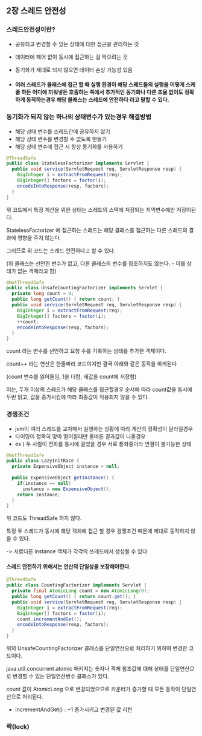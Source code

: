 ## 2장 스레드 안전성

### 스레드안전성이란?

- 공유되고 변경할 수 있는 상태에 대한 접근을 관리하는 것

- 데이터에 제어 없이 동시에 접근하는 걸 막으려는 것

- 동기화가 제대로 되지 않으면 데이터 손상 가능성 있음

- #### 여러 스레드가 클래스에 접근 할 때 실행 환경이 해당 스레드들의 실행을 어떻게 스케줄 하든 어디에 끼워넣든 호출하는 쪽에서 추가적인 동기화나 다른 조율 없이도 정확하게 동작하는경우 해당 클래스는 스레드에 안전하다 라고 말할 수 있다.

  

### 동기화가 되지 않는 하나의 상태변수가 있는경우 해결방법

- 해당 상태 변수를 스레드간에 공유하지 않기
- 해당 상태 변수를 변경할 수 없도록 만들기
- 해당 상태 변수에 접근 시 항상 동기화를 사용하기



~~~java
@ThreadSafe
public class StatelessFactorizer implements Servlet {
  public void service(ServletRequest req, ServletResponse resp) {
    BigInteger i = extractFromRequest(req);
    BigInteger[] factors = factor(i);
    encodeIntoResponse(resp, factors);
  }
}
~~~

위 코드에서 특정 계산을 위한 상태는 스레드의 스택에 저장되는 지역변수에만 저장이된다.

StatelessFactorizer 에 접근하는 스레드는 해당 클래스를 접근하는 다른 스레드의 결과에 영향을 주지 않는다.

그러므로 위 코드는 스레드 안전하다고 할 수 있다.

(위 클래스는 선언한 변수가 없고, 다른 클래스의 변수를 참조하지도 않는다. - 이를 상태가 없는 객체라고 함)



~~~java
@NotThreadSafe
public class UnsafeCountingFactorizer implements Servlet {
  private long count = 0;
  public long getCount() { return count; }
  public void service(ServletRequest req, ServletResponse resp) {
    BigInteger i = extractFromRequest(req);
    BigInteger[] factors = factor(i);
    ++count;
    encodeIntoResponse(resp, factors);
  }
}
~~~

count 라는 변수를 선언하고 요청 수를 기록하는 상태를 추가한 객체이다.

count++ 라는 연산은 한줄짜리 코드이지만 결국 아래와 같은 동작을 하게된다

(count 변수를 읽어들임, 1을 더함, 새값을 count에 저장함)

이는, 두개 이상의 스레드가 해당 클래스를 접근할경우 순서에 따라 count값을 동시에 두번 읽고, 값을 증가시킴에 따라 최종값이 적용되지 않을 수 있다.



### 경쟁조건

- jvm이 여러 스레드를 교차해서 실행하는 상황에 따라 계산의 정확성이 달라질경우
- 타이밍이 정확히 맞아 떨어질때만 올바른 결과값이 나올경우
- ex )  두 사람이 전화를 동시에 걸었을 경우 서로 통화중이라 연결이 불가능한 상태



~~~java
@NotThreadSafe
public class LazyInitRace {
  private ExpensiveObject instance = null;
  
  public ExpensiveObject getInstance() {
    if(instance == null)
      instance = new ExpensiveObject();
    return instance;
  }
}
~~~

위 코드도 ThreadSafe 하지 않다.

특정 두 스레드가 동시에 해당 객체에 접근 할 경우 경쟁조건 때문에 제대로 동작하지 않을 수 있다.

-> 서로다른 instance 객체가 각각의 쓰레드에서 생성될 수 있다



#### 스레드 안전하기 위해서는 연산의 단일성을 보장해야한다.

~~~java
@ThreadSafe
public class CountingFactorizer implements Servlet {
  private final AtomicLong count = new AtomicLong(0);
  public long getCount() { return count.get(); }
  public void service(ServletRequest req, ServletResponse resp) {
    BigInteger i = extractFromRequest(req);
    BigInteger[] factors = factor(i);
    count.incrementAndGet();
    encodeIntoResponse(resp, factors);
  }
}
~~~

위의 UnsafeCountingFactorizer 클래스를 단일연산으로 처리하기 위하여 변경한 코드이다.

java.util.concurrent.atomic 패키지는 숫자나 객체 참조값에 대해 상태를 단일연산으로 변경할 수 있는 단일연산변수 클래스가 있다.

count 값이 AtomicLong 으로 변경되었으므로 카운터가 증가할 때 모든 동작이 단일연산으로 처리된다.

- incrementAndGet() : +1 증가시키고 변경된 값 리턴



### 락(lock)





